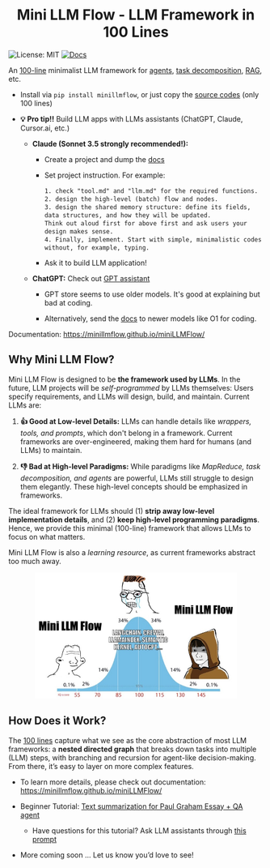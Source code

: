 <h1 align="center">Mini LLM Flow - LLM Framework in 100 Lines</h1>

![License: MIT](https://img.shields.io/badge/License-MIT-yellow.svg)
[![Docs](https://img.shields.io/badge/docs-latest-blue)](https://zachary62.github.io/miniLLMFlow/)

An [100-line](minillmflow/__init__.py) minimalist LLM framework for [agents](https://minillmflow.github.io/miniLLMFlow/agent.html), [task decomposition](https://minillmflow.github.io/miniLLMFlow/decomp.html), [RAG](https://minillmflow.github.io/miniLLMFlow/rag.html), etc.

- Install via  ```pip install minillmflow```, or just copy the [source codes](minillmflow/__init__.py) (only 100 lines)

- **💡 Pro tip!!** Build LLM apps with LLMs assistants (ChatGPT, Claude, Cursor.ai, etc.)

  - **Claude (Sonnet 3.5 strongly recommended!):**
    
    - Create a project and dump the [docs](docs)
      
    - Set project instruction. For example:
      ```
      1. check "tool.md" and "llm.md" for the required functions.
      2. design the high-level (batch) flow and nodes.
      3. design the shared memory structure: define its fields, data structures, and how they will be updated.
      Think out aloud first for above first and ask users your design makes sense.
      4. Finally, implement. Start with simple, minimalistic codes without, for example, typing.
      ```
    - Ask it to build LLM application!
   
  - **ChatGPT:** Check out [GPT assistant](https://chatgpt.com/g/g-677464af36588191b9eba4901946557b-mini-llm-flow-assistant)
 
    - GPT store seems to use older models. It's good at explaining but bad at coding.
      
    - Alternatively, send the [docs](docs) to newer models like O1 for coding.

Documentation: https://minillmflow.github.io/miniLLMFlow/

## Why Mini LLM Flow?

Mini LLM Flow is designed to be **the framework used by LLMs**. In the future, LLM projects will be *self-programmed* by LLMs themselves: Users specify requirements, and LLMs will design, build, and maintain. Current LLMs are:

1. **👍 Good at Low-level Details:** LLMs can handle details like *wrappers, tools, and prompts*, which don't belong in a framework. Current frameworks are over-engineered, making them hard for humans (and LLMs) to maintain.

2. **👎 Bad at High-level Paradigms:** While paradigms like *MapReduce, task decomposition, and agents* are powerful, LLMs still struggle to design them elegantly. These high-level concepts should be emphasized in frameworks.

The ideal framework for LLMs should (1) **strip away low-level implementation details**, and (2) **keep high-level programming paradigms**. Hence, we provide this minimal (100-line) framework that allows LLMs to focus on what matters.  

Mini LLM Flow is also a *learning resource*, as current frameworks abstract too much away.

<div align="center">
  <img src="/assets/minillmflow.jpg" width="400"/>
</div>

## How Does it Work?

The [100 lines](minillmflow/__init__.py) capture what we see as the core abstraction of most LLM frameworks: a **nested directed graph** that breaks down tasks into multiple (LLM) steps, with branching and recursion for agent-like decision-making. From there, it’s easy to layer on more complex features.

- To learn more details, please check out documentation: https://minillmflow.github.io/miniLLMFlow/

- Beginner Tutorial: [Text summarization for Paul Graham Essay + QA agent](https://colab.research.google.com/github/zachary62/miniLLMFlow/blob/main/cookbook/demo.ipynb)

    - Have questions for this tutorial? Ask LLM assistants through [this prompt](https://chatgpt.com/share/676f16d2-7064-8000-b9d7-f6874346a6b5)
 
- More coming soon ... Let us know you’d love to see!
